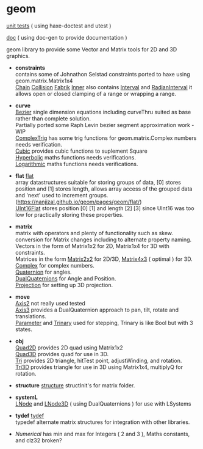 # geom
[unit tests](https://nanjizal.github.io/geom/geomTest.html) ( using haxe-doctest and utest )

[doc](https://nanjizal.github.io/geom/pages) ( using doc-gen to provide documentation )

geom library to provide some Vector and Matrix tools for 2D and 3D graphics.

  - **constraints**  
      contains some of Johnathon Selstad constraints ported to haxe using geom.matrix.Matrix1x4  
      [Chain](https://nanjizal.github.io/geom/pages/geom/constraints/Chain.html)
      [Collision](https://nanjizal.github.io/geom/pages/geom/constraints/Collision.html)
      [Fabrik](https://nanjizal.github.io/geom/pages/geom/constraints/Fabrik.html)
      [Inner](https://nanjizal.github.io/geom/pages/geom/constraints/Chain.html)
      also contains [Interval](https://nanjizal.github.io/geom/pages/geom/constraints/Interval.html) and [RadianInterval](https://nanjizal.github.io/geom/pages/geom/constraints/RadianInterval.html) it allows open or closed clamping of a range or wrapping a range.  
      
  - **curve**  
      [Bezier](https://nanjizal.github.io/geom/pages/geom/curve/Bezier.html) single dimension equations including curveThru suited as base rather than complete solution.  
      Partially ported some Raph Levin bezier segment approximation work - WIP  
      [ComplexTrig](https://nanjizal.github.io/geom/pages/geom/curve/ComplexTrig.html) has some trig functions for geom.matrix.Complex numbers needs verification.  
      [Cubic](https://nanjizal.github.io/geom/pages/geom/curve/Cubic.html) provides cubic functions to suplement Square  
      [Hyperbolic](https://nanjizal.github.io/geom/pages/geom/curve/Hyperbolic.html) maths functions needs verifications.  
      [Logarithmic](https://nanjizal.github.io/geom/pages/geom/curve/Logarithmic.html) maths functions needs verifications.  
  - **flat**
      [flat](https://nanjizal.github.io/geom/pages/geom/flat/)  
      array datastructures suitable for storing groups of data, [0] stores position and [1] stores length, allows array access of the grouped data and 'next' used to increment groups.
      (https://nanjizal.github.io/geom/pages/geom/flat/)  
      [UInt16Flat](https://nanjizal.github.io/geom/pages/geom/flat/ui16/UInt16Flat.html) stores position [0] [1] and length [2] [3] since UInt16 was too low for practically storing these properties.  
  - **matrix**  
       matrix with operators and plenty of functionality such as skew.  
       conversion for Matrix changes including to alternate property naming.  
       Vectors in the form of Matrix1x2 for 2D, Matrix1x4 for 3D with constraints.  
       Matrices in the form [Matrix2x2](https://nanjizal.github.io/geom/pages/geom/matrix/Matrix2x2.html) for 2D/3D, [Matrix4x3](https://nanjizal.github.io/geom/pages/geom/matrix/Matrix4x3.html) ( optimal ) for 3D.  
       [Complex](https://nanjizal.github.io/geom/pages/geom/matrix/Complex.html) for complex numbers.  
       [Quaternion](https://nanjizal.github.io/geom/pages/geom/matrix/Quaternion.html) for angles.  
       [DualQuaternions](https://nanjizal.github.io/geom/pages/geom/matrix/DualQuaternions.html) for Angle and Position.  
       [Projection](https://nanjizal.github.io/geom/pages/geom/matrix/Projection.html) for setting up 3D projection.  
  - **move**  
      [Axis2](https://nanjizal.github.io/geom/pages/geom/move/Axis2.html) not really used tested  
      [Axis3](https://nanjizal.github.io/geom/pages/geom/move/Axis3.html) provides a DualQuaternion approach to pan, tilt, rotate and translations.  
      [Parameter](https://nanjizal.github.io/geom/pages/geom/matrix/Parameter.html) and [Trinary](https://nanjizal.github.io/geom/pages/geom/move/Trinary) used for stepping, Trinary is like Bool but with 3 states.  
  - **obj**  
      [Quad2D](https://nanjizal.github.io/geom/pages/geom/obj/Quad2D.html) provides 2D quad using Matrix1x2  
      [Quad3D](https://nanjizal.github.io/geom/pages/geom/obj/Quad3D.html) provides quad for use in 3D.  
      [Tri](https://nanjizal.github.io/geom/pages/geom/obj/Tri.html) provides 2D triangle, hitTest point, adjustWinding, and rotation.  
      [Tri3D](https://nanjizal.github.io/geom/pages/geom/obj/Tri3D.html) provides triangle for use in 3D using Matrix1x4, multiplyQ for rotation.  
  - **structure**
      [structure](https://nanjizal.github.io/geom/pages/geom/structure/)
      structInit's for matrix folder.  
  - **systemL**  
      [LNode](https://nanjizal.github.io/geom/pages/geom/systemL/LNode) and [LNode3D](https://nanjizal.github.io/geom/pages/geom/systemL/LNode3D) ( using DualQuaternions ) for use with LSystems
  - **tydef**
      [tydef](https://nanjizal.github.io/geom/pages/geom/tydef/)  
      typedef alternate matrix structures for integration with other libraries.
  - *Numerical* has min and max for Integers ( 2 and 3 ), Maths constants, and clz32 broken?
  